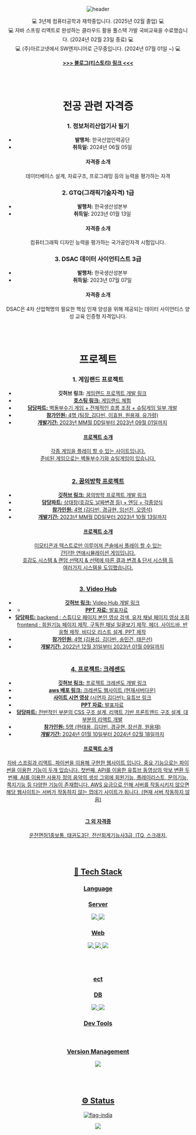 <div align="center">
  
	
  ![header](https://capsule-render.vercel.app/api?type=waving&color=888888&height=250&section=header&text=%20Good%20Day!%20&fontSize=60)
  


<span>
💻 3년제 컴퓨터공학과 재학중입니다. (2025년 02월 졸업) 💻<br>
💻 자바 스프링 리액트로 완성하는 클라우드 활용 풀스택 가발 국비교육을 수료했습니다. (2024년 02월 23일 종료) 💻<br>
💻 (주)아르고넷에서 SW엔지니어로 근무중입니다. (2024년 07월 01일 ~) 💻
</span>

 <b><a href="https://codeinst.tistory.com/"> >>> 블로그(티스토리) 링크 <<< </a></b>

 <br><br>
 # 전공 관련 자격증

### 1. 정보처리산업기사 필기
- **발행처:** 한국산업인력공단
- **취득일:** 2024년 06월 05일
#### 자격증 소개
데이터베이스 설계, 자료구조, 프로그래밍 등의 능력을 평가하는 자격
### 2. GTQ(그래픽기술자격) 1급
- **발행처:** 한국생산성본부
- **취득일:** 2023년 01월 13일
#### 자격증 소개
컴퓨터그래픽 디자인 능력을 평가하는 국가공인자격 시험입니다.
### 3. DSAC 데이터 사이언티스트 3급
- **발행처:** 한국생산성본부
- **취득일:** 2023년 07월 07일
#### 자격증 소개
DSAC은 4차 산업혁명의 필요한 핵심 인재 양성을 위해 제공되는 데이터 사이언티스 양성 교육 인증형 자격입니다.


 <br><br>
 # 프로젝트

### 1. 게임랜드 프로젝트
- **깃허브 링크:** <a href="https://github.com/JSProject-Team4/Team4"> 게임랜드 프로젝트 개발 링크
- **호스팅 링크:** <a href="https://daveen99.github.io/GameLand_project/MainPage/MainPage.html"> 게임랜드 체험
- **담당파트:** 벽돌부수기 게임 + 전체적인 흐름 조정 + 슈팅게임 일부 개발
- **참가인원:** 4명 (팀장_김다빈, 이효원, 원용재, 유가령)
- **개발기간:** 2023년 MM월 DD일부터 2023년 09월 01일까지

#### 프로젝트 소개
각종 게임을 플레이 할 수 있는 사이트입니다. <br>
준비된 게임으로는 벽돌부수기와 슈팅게임이 있습니다.
#
### 2. 꿈의방학 프로젝트
- **깃허브 링크:** <a href="https://github.com/Vacation-Dream/Vacation_Dream"> 꿈의방학 프로젝트 개발 링크
- **담당파트:** 상태창(호감도,날짜변경 등) + 엔딩 + 각종양식 
- **참가인원:** 4명 (김다빈, 경규현, 임선진, 오영석)
- **개발기간:** 2023년 MM월 DD일부터 2023년 10월 13일까지

#### 프로젝트 소개
이모티콘과 텍스트로만 이루어져 콘솔에서 플레이 할 수 있는 <br>
간단한 연애시뮬레이션 게임입니다.<br>
호감도 시스템 & 랜덤 선택지 & 선택에 따른 결과 변경 & 단서 시스템 등 <br>
여러가지 시스템을 도입했습니다.
#
### 3. Video Hub
- **깃허브 링크:** <a href="https://github.com/web-videohub/web-video-hub"> Video Hub 개발 링크
- - **PPT 자료:** <a href="https://drive.google.com/file/d/1FLT9-lYRbVaT550OfT9efeVnz95o3qr1/view?usp=drivesdk"> 발표자료
- **담당파트:**
      backend : 스튜디오 페이지 본인 영상 검색, 유저 채널 페이지 영상 조회
      frontend : 회원기능 페이지 제작, 구독한 채널 일괄보기 제작, 헤더, 사이드바, 반응형 제작, 비디오 리스트 설계, PPT 제작
- **참가인원:** 4명 (김용섭, 김다빈, 송민건, 태은선)
- **개발기간:** 2022년 12월 31일부터 2023년 01월 09일까지
#

### 4. 프로젝트: 크레센도
- **깃허브 링크:** <a href="https://github.com/TeamCrescendo"> 프로젝트 크레센도 개발 링크
- **aws 배포 링크:** <a href="http://cresendo.site"> 크레센도 웹사이트 (현재서버다운)
- **사이트 시연 영상** (시연자 김다빈): <a href="https://www.youtube.com/watch?v=F50cl6GUR7k&ab_channel=%EB%B9%94%EB%8B%A4"> 유튜브 링크
- **PPT 자료:** <a href="https://drive.google.com/file/d/1_DN3VjL_lhoEoTYdzPLtC6gU94Pd54TO/view?usp=sharing"> 발표자료
- **담당파트:** 전반적인 부분의 CSS 구조 설계, 리액트 기반 프론트엔드 구조 설계, 대부분의 리액트 개발
- **참가인원:** 5명 (한태용, 김다빈, 경규현, 장선경, 원용재)
- **개발기간:** 2024년 01월 10일부터 2024년 02월 18일까지
#### 프로젝트 소개
자바 스프링과 리액트, 파이썬을 이용해 구현한 웹사이트 입니다.
중요 기능으로는 파이썬을 이용한 기능이 두개 있습니다.
첫번째, API를 이용한 유튜브 동영상의 악보 변환
두번째, AI를 이용한 사용자 정의 음악의 생성
그외에 회원기능, 플레이리스트, 문의기능, 쪽지기능 등 다양한 기능이 존재합니다.
AWS 요금으로 인해 서버를 작동시키지 않으면 해당 웹사이트는 
서버가 작동하지 않는 껍데기 사이트가 됩니다. (현재 서버 작동하지 않음)
#
#### 그 외 자격증
 운전면허1종보통, 태권도3단, 전산회계기능사3급, ITQ, 스크래치, 

  <br><br>
  <h2>🔨 Tech Stack</h2>
  <h3>Language</h3>
  <h3> Server </h3>
  <img src="https://img.shields.io/badge/Java-%23ED8B00.svg?style=flat&logo=Java&logoColor=white" />
<!--   <img src="https://img.shields.io/badge/SpringBoot-6DB33F?style=flat&logo=spring&logoColor=white">
  <img src="https://img.shields.io/badge/Spring-6DB33F?style=flat&logo=spring&logoColor=white">  -->
  <img src="https://img.shields.io/badge/Node.js-339933?style=flat&logo=javascript&logoColor=black">  
<!--   <img src="https://img.shields.io/badge/Tomcat-F8DC75?style=flat&logo=ApacheTomcat&logoColor=white" /> -->
  <br>
  <h3> Web </h3>
  <img src="https://img.shields.io/badge/HTML5-E34F26?style=flat&logo=HTML5&logoColor=white" />
  <img src="https://img.shields.io/badge/CSS3-1572B6?style=flat&logo=CSS3&logoColor=white" />
  <img src="https://img.shields.io/badge/javascript-F7DF1E?style=flat&logo=javascript&logoColor=black"> 
<!--   <img src="https://img.shields.io/badge/React-61DAFB?style=flat&logo=React&logoColor=black"/> -->

  <br><br>
  <h3>ect</h3>
  <h3>DB</h3>
  <img src="https://img.shields.io/badge/MariaDB-003545?style=flat&logo=mariadb&logoColor=white" />
  <img src="https://img.shields.io/badge/MySQL-4479A1?style=flat&logo=MySQL&logoColor=white" />
  <br>
  <h3>Dev Tools</h3>
<!--   <img src="https://img.shields.io/badge/intellij%20Idea-000000?style=flat&logo=IntelliJIdea&logoColor=white" />
  <img src="https://img.shields.io/badge/Eclipse%20IDE-2C2255?style=flat&logo=EclipseIDE&logoColor=white" />
  <img src="https://img.shields.io/badge/Visual%20Studio%20Code-007ACC?style=flat&logo=VisualStudioCode&logoColor=white" /> -->
  <br>
  <h3>Version Management</h3>
  <img src="https://img.shields.io/badge/GitHub-181717?style=flat&logo=GitHub&logoColor=white" />
</div>
<br><br><br> 
<div align="center">
<h2>⚙ Status</h2>
  
![flag-india](https://github-readme-stats.vercel.app/api?username=JOY0987&show_icons=true&hide=contribs,prs&cache_seconds=86400&theme=flag-india)
  
 <img src="https://github-readme-stats.vercel.app/api/top-langs/?username=joy0987&layout=compact">
  
</div>
